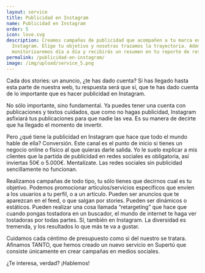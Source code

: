 ```yaml
---
layout: service
title: Publicidad en Instagram
name: Publicidad en Instagram
order: 5
icon: love.svg
description: Creamos campañas de publicidad que acompañen a tu marca en
  Instagram. Elige tu objetivo y nosotras trazamos la trayectoria. Además las
  monitorizaremos día a día y recibirás un resumen en tu reporte de resultados.
permalink: /publicidad-en-instagram/
image: /img/upload/service_5.png
---
```

Cada dos stories: un anuncio, ¿te has dado cuenta? Si has llegado hasta esta parte de nuestra web, tu respuesta será que sí, que te has dado cuenta de lo importante que es hacer publicidad en Instagram.

No sólo importante, sino fundamental. Ya puedes tener una cuenta con publicaciones y textos cuidados, que como no hagas publicidad, Instagram asfixiará tus publicaciones para que nadie las vea. Es su manera de decirte que ha llegado el momento de invertir.

Pero ¿qué tiene la publicidad en Instagram que hace que todo el mundo hable de ella? Conversión. Este canal es el punto de inicio si tienes un negocio online o físico al que quieras darle salida. Yo le suelo explicar a mis clientes que la partida de publicidad en redes sociales es obligatoria, así inviertas 50€ o 5.000€. Mentalízate. Las redes sociales sin publicidad sencillamente no funcionan.

Realizamos campañas de todo tipo, tu sólo tienes que decirnos cual es tu objetivo. Podemos promocionar artículos/servicios específicos que envíen a los usuarios a tu perfil, o a un artículo. Pueden ser anuncios que te aparezcan en el feed, o que salgan por stories. Pueden ser dinámicos o estáticos. Pueden realizar una cosa llamada “retargeting” que  hace que cuando pongas tostadora en un buscador, el mundo de internet te haga ver tostadoras por todas partes. Sí, también en Instagram. La diversidad es tremenda, y los resultados lo que más te va a gustar.

Cuidamos cada céntimo de presupuesto como si del nuestro se tratara. Afinamos TANTO, que hemos creado un nuevo servicio en Supertú que consiste únicamente en crear campañas en medios sociales.

¿Te interesa, verdad? ¡Hablemos!